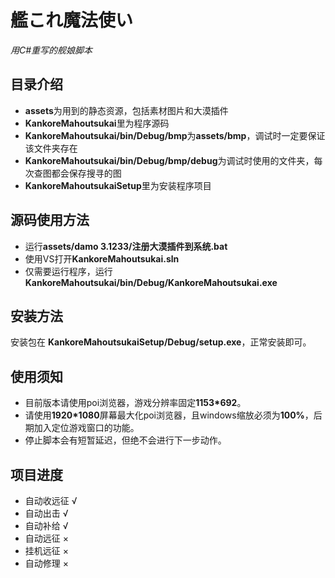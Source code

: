 # 艦これ魔法使い

*用C#重写的舰娘脚本*

## 目录介绍

- **assets**为用到的静态资源，包括素材图片和大漠插件
- **KankoreMahoutsukai**里为程序源码
- **KankoreMahoutsukai/bin/Debug/bmp**为**assets/bmp**，调试时一定要保证该文件夹存在
- **KankoreMahoutsukai/bin/Debug/bmp/debug**为调试时使用的文件夹，每次查图都会保存搜寻的图
- **KankoreMahoutsukaiSetup**里为安装程序项目


## 源码使用方法

- 运行**assets/damo 3.1233/注册大漠插件到系统.bat**
- 使用VS打开**KankoreMahoutsukai.sln**
- 仅需要运行程序，运行**KankoreMahoutsukai/bin/Debug/KankoreMahoutsukai.exe**

## 安装方法

安装包在 **KankoreMahoutsukaiSetup/Debug/setup.exe**，正常安装即可。

## 使用须知

- 目前版本请使用poi浏览器，游戏分辨率固定**1153*692**。
- 请使用**1920*1080**屏幕最大化poi浏览器，且windows缩放必须为**100%**，后期加入定位游戏窗口的功能。
- 停止脚本会有短暂延迟，但绝不会进行下一步动作。


## 项目进度
- 自动收远征 √
- 自动出击 √
- 自动补给 √
- 自动远征 ×
- 挂机远征 ×
- 自动修理 ×